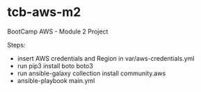 # tcb-aws-m2
BootCamp AWS - Module 2 Project

Steps:

  - insert AWS credentials and Region in var/aws-credentials.yml 
  - run pip3 install boto boto3
  - run ansible-galaxy collection install community.aws
  - ansible-playbook main.yml
